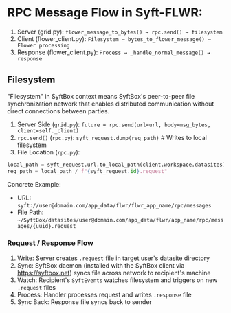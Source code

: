 # RPC Message Flow in Syft-FLWR:

1. Server (grid.py): `flower_message_to_bytes() → rpc.send() → filesystem`
2. Client (flower_client.py): `Filesystem → bytes_to_flower_message() → Flower processing`
3. Response (flower_client.py): `Process → _handle_normal_message() → response`

## Filesystem
"Filesystem" in SyftBox context means SyftBox's peer-to-peer file synchronization network that enables distributed communication without direct connections between parties.

1. Server Side (`grid.py`):
`future = rpc.send(url=url, body=msg_bytes, client=self._client)`
2. `rpc.send()` (`rpc.py`): `syft_request.dump(req_path)`  # Writes to local filesystem
3. File Location (`rpc.py`):
```python
local_path = syft_request.url.to_local_path(client.workspace.datasites)
req_path = local_path / f"{syft_request.id}.request"
```
Concrete Example:

- URL: `syft://user@domain.com/app_data/flwr/flwr_app_name/rpc/messages`
- File Path:
`~/SyftBox/datasites/user@domain.com/app_data/flwr/app_name/rpc/messages/{uuid}.request`

### Request / Response Flow
1. Write: Server creates `.request` file in target user's datasite directory
2. Sync: SyftBox daemon (installed with the SyftBox client via https://syftbox.net) syncs file across network to recipient's machine
3. Watch: Recipient's `SyftEvents` watches filesystem and triggers on new `.request` files
4. Process: Handler processes request and writes `.response` file
5. Sync Back: Response file syncs back to sender
